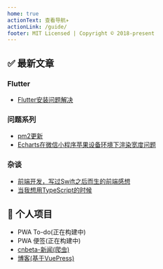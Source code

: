 ```yaml
---
home: true
actionText: 查看导航✈️
actionLink: /guide/
footer: MIT Licensed | Copyright © 2018-present
---
```


## ✅ 最新文章

### Flutter
- [Flutter安装问题解决](/flutter/flutter20190723.html)

### 问题系列
- [pm2更新](/问题记录/2019/fix0826.html)
- [Echarts在微信小程序苹果设备环境下渲染宽度问题](/问题记录/2019/fix0719.html)

### 杂谈
- [前端开发，写过Swift之后而生的前端感想](/杂谈/2019/talk0829.html)
- [当我想用TypeScript的时候](/杂谈/2019/talk0719.html)


## 💊 个人项目

- PWA To-do(正在构建中)
- PWA 便签(正在构建中)
- [cnbeta-新闻(爬虫)](https://news.battleangel.online/)
- [博客(基于VuePress)](https://battleangel.online/)


